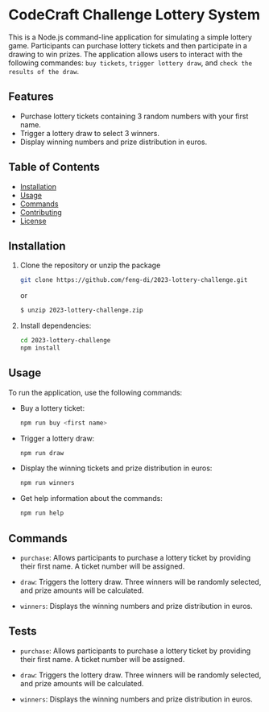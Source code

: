 # CodeCraft Challenge Lottery System

This is a Node.js command-line application for simulating a simple lottery game. Participants can purchase lottery tickets and then participate in a drawing to win prizes. The application allows users to interact with the following commandes: `buy tickets`, `trigger lottery draw`, and `check the results of the draw`.

## Features

- Purchase lottery tickets containing 3 random numbers with your first name.
- Trigger a lottery draw to select 3 winners.
- Display winning numbers and prize distribution in euros.

## Table of Contents

- [Installation](#installation)
- [Usage](#usage)
- [Commands](#commands)
- [Contributing](#contributing)
- [License](#license)

## Installation

1. Clone the repository or unzip the package
   ```sh
   git clone https://github.com/feng-di/2023-lottery-challenge.git
   ```
    or
    ```sh
    $ unzip 2023-lottery-challenge.zip
    ```
   
2. Install dependencies:
   ```sh
   cd 2023-lottery-challenge
   npm install
   ```

## Usage

To run the application, use the following commands:

- Buy a lottery ticket:
   ```sh
   npm run buy <first name>
   ```

- Trigger a lottery draw:
   ```sh
   npm run draw
  ```
  
- Display the winning tickets and prize distribution in euros:
   ```sh
   npm run winners
   ```

- Get help information about the commands:
   ```sh
   npm run help
   ```
## Commands

- `purchase`: Allows participants to purchase a lottery ticket by providing their first name. A ticket number will be assigned.

- `draw`: Triggers the lottery draw. Three winners will be randomly selected, and prize amounts will be calculated.

- `winners`: Displays the winning numbers and prize distribution in euros.

## Tests

- `purchase`: Allows participants to purchase a lottery ticket by providing their first name. A ticket number will be assigned.

- `draw`: Triggers the lottery draw. Three winners will be randomly selected, and prize amounts will be calculated.

- `winners`: Displays the winning numbers and prize distribution in euros.
